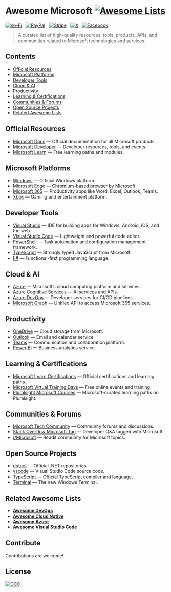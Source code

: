 # Awesome Microsoft [![Awesome Lists](https://srv-cdn.himpfen.io/badges/awesome-lists/awesomelists-flat.svg)](https://github.com/awesomelistsio/awesome)

[![Ko-Fi](https://srv-cdn.himpfen.io/badges/kofi/kofi-flat.svg)](https://ko-fi.com/awesomelists) &nbsp; [![PayPal](https://srv-cdn.himpfen.io/badges/paypal/paypal-flat.svg)](https://www.paypal.com/donate/?hosted_button_id=3LLKRXJU44EJJ) &nbsp; [![Stripe](https://srv-cdn.himpfen.io/badges/stripe/stripe-flat.svg)](https://tinyurl.com/e8ymxdw3) &nbsp; [![X](https://srv-cdn.himpfen.io/badges/twitter/twitter-flat.svg)](https://x.com/ListsAwesome) &nbsp; [![Facebook](https://srv-cdn.himpfen.io/badges/facebook-pages/facebook-pages-flat.svg)](https://www.facebook.com/awesomelists)

> A curated list of high-quality resources, tools, products, APIs, and communities related to Microsoft technologies and services.

## Contents

- [Official Resources](#official-resources)
- [Microsoft Platforms](#microsoft-platforms)
- [Developer Tools](#developer-tools)
- [Cloud & AI](#cloud--ai)
- [Productivity](#productivity)
- [Learning & Certifications](#learning--certifications)
- [Communities & Forums](#communities--forums)
- [Open Source Projects](#open-source-projects)
- [Related Awesome Lists](#related-awesome-lists)

## Official Resources

- [Microsoft Docs](https://learn.microsoft.com/) — Official documentation for all Microsoft products.
- [Microsoft Developer](https://developer.microsoft.com/) — Developer resources, tools, and events.
- [Microsoft Learn](https://learn.microsoft.com/en-us/training/) — Free learning paths and modules.

## Microsoft Platforms

- [Windows](https://www.microsoft.com/en-us/windows) — Official Windows platform.
- [Microsoft Edge](https://www.microsoft.com/en-us/edge) — Chromium-based browser by Microsoft.
- [Microsoft 365](https://www.microsoft.com/en-us/microsoft-365) — Productivity apps like Word, Excel, Outlook, Teams.
- [Xbox](https://www.xbox.com/) — Gaming and entertainment platform.

## Developer Tools

- [Visual Studio](https://visualstudio.microsoft.com/) — IDE for building apps for Windows, Android, iOS, and the web.
- [Visual Studio Code](https://code.visualstudio.com/) — Lightweight and powerful code editor.
- [PowerShell](https://github.com/PowerShell/PowerShell) — Task automation and configuration management framework.
- [TypeScript](https://www.typescriptlang.org/) — Strongly typed JavaScript from Microsoft.
- [F#](https://fsharp.org/) — Functional-first programming language.

## Cloud & AI

- [Azure](https://azure.microsoft.com/) — Microsoft’s cloud computing platform and services.
- [Azure Cognitive Services](https://azure.microsoft.com/en-us/services/cognitive-services/) — AI services and APIs.
- [Azure DevOps](https://azure.microsoft.com/en-us/services/devops/) — Developer services for CI/CD pipelines.
- [Microsoft Graph](https://developer.microsoft.com/en-us/graph) — Unified API to access Microsoft 365 services.

## Productivity

- [OneDrive](https://onedrive.live.com/) — Cloud storage from Microsoft.
- [Outlook](https://outlook.live.com/) — Email and calendar service.
- [Teams](https://www.microsoft.com/en-us/microsoft-teams/group-chat-software) — Communication and collaboration platform.
- [Power BI](https://powerbi.microsoft.com/) — Business analytics service.

## Learning & Certifications

- [Microsoft Learn Certifications](https://learn.microsoft.com/en-us/certifications/) — Official certifications and learning paths.
- [Microsoft Virtual Training Days](https://www.microsoft.com/en-us/trainingdays) — Free online events and training.
- [Pluralsight Microsoft Courses](https://www.pluralsight.com/partners/microsoft) — Microsoft-curated learning paths on Pluralsight.

## Communities & Forums

- [Microsoft Tech Community](https://techcommunity.microsoft.com/) — Community forums and discussions.
- [Stack Overflow Microsoft Tag](https://stackoverflow.com/questions/tagged/microsoft) — Developer Q&A tagged with Microsoft.
- [r/Microsoft](https://www.reddit.com/r/Microsoft/) — Reddit community for Microsoft topics.

## Open Source Projects

- [dotnet](https://github.com/dotnet) — Official .NET repositories.
- [vscode](https://github.com/microsoft/vscode) — Visual Studio Code source code.
- [TypeScript](https://github.com/microsoft/TypeScript) — Official TypeScript compiler and language.
- [Terminal](https://github.com/microsoft/terminal) — The new Windows Terminal.

## Related Awesome Lists

- **[Awesome DevOps](https://github.com/awesomelistsio/awesome-devops)**
- **[Awesome Cloud Native](https://github.com/awesomelistsio/awesome-cloud-native)**
- **[Awesome Azure](https://github.com/awesomelistsio/awesome-azure)**
- **[Awesome Visual Studio Code](https://github.com/awesomelistsio/awesome-vscode)**
  
## Contribute

Contributions are welcome!

## License

[![CC0](https://mirrors.creativecommons.org/presskit/buttons/88x31/svg/by-sa.svg)](http://creativecommons.org/licenses/by-sa/4.0/)
